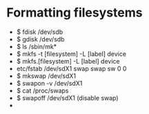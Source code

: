 # Formatting filesystems

* $ fdisk /dev/sdb
* $ gdisk /dev/sdb
* $ ls /sbin/mk*
* $ mkfs -t [filesystem] -L [label] device
* $ mkfs.[filesystem] -L [label] device
* etc/fstab /dev/sdX1 swap swap sw 0 0
* $ mkswap /dev/sdX1
* $ swapon -v /dev/sdX1
* $ cat /proc/swaps
* $ swapoff /dev/sdX1 (disable swap)
* 